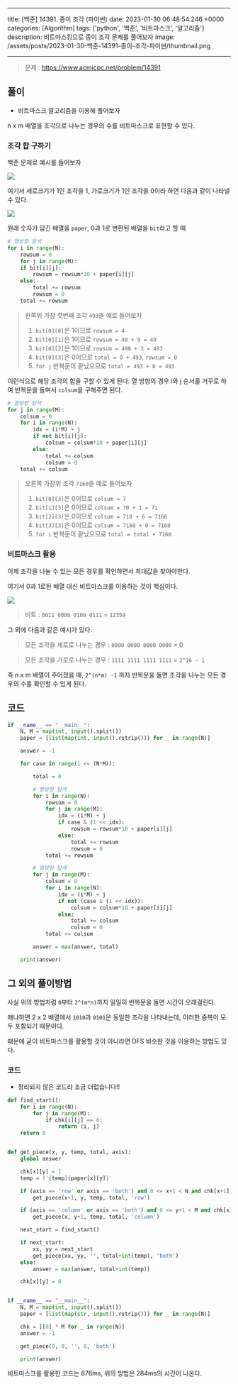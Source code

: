 

---
title: [백준] 14391. 종이 조각 (파이썬)
date: 2023-01-30 06:48:54.246 +0000
categories: [Algorithm]
tags: ['python', '백준', '비트마스크', '알고리즘']
description: 비트마스킹으로 종이 조각 문제를 풀어보자
image: /assets/posts/2023-01-30-백준-14391-종이-조각-파이썬/thumbnail.png

---

> 문제 : https://www.acmicpc.net/problem/14391

## 풀이
- 비트마스크 알고리즘을 이용해 풀어보자

n x m 배열을 조각으로 나누는 경우의 수를 비트마스크로 표현할 수 있다.


### 조각 합 구하기

백준 문제로 예시를 들어보자

![](/assets/posts/2023-01-30-백준-14391-종이-조각-파이썬/img0.png)

여기서 세로크기가 1인 조각을 1, 가로크기가 1인 조각을 0이라 하면 다음과 같이 나타낼 수 있다.

![](/assets/posts/2023-01-30-백준-14391-종이-조각-파이썬/img1.png)

원래 숫자가 담긴 배열을 `paper`, 0과 1로 변환된 배열을 `bit`라고 할 때

```python
# 행방향 탐색
for i in range(N):
	rowsum = 0
	for j in range(M):
	if bit[i][j]:
    	rowsum = rowsum*10 + paper[i][j]
    else:
    	total += rowsum
        rowsum = 0
	total += rowsum
```

> 왼쪽위 가장 첫번째 조각 `493`을 예로 들어보자
> 1. `bit[0][0]`은 1이므로 `rowsum = 4`
> 2. `bit[0][1]`은 1이므로 `rowsum = 40 + 9 = 49`
> 3. `bit[0][2]`은 1이므로 `rowsum = 490 + 3 = 493`
> 4. `bit[0][3]`은 0이므로 `total = 0 + 493`, `rowsum = 0`
> 5. `for j` 반복문이 끝났으므로 `total = 493 + 0 = 493`

이런식으로 해당 조각의 합을 구할 수 있게 된다.
열 방향의 경우 i와 j 순서를 거꾸로 하여 반복문을 돌며서 `colsum`을 구해주면 된다.

```python
# 열방향 탐색
for j in range(M):
	colsum = 0
	for i in range(N):
		idx = (i*M) + j
		if not bit[i][j]:
			colsum = colsum*10 + paper[i][j]
		else:
			total += colsum
			colsum = 0
	total += colsum
```

> 오른쪽 가장위 조각 `7160`을 예로 들어보자
> 1. `bit[0][3]`은 0이므로 `colsum = 7`
> 2. `bit[1][3]`은 0이므로 `colsum = 70 + 1 = 71`
> 3. `bit[2][3]`은 0이므로 `colsum = 710 + 6 = 7166`
> 4. `bit[3][3]`은 0이므로 `colsum = 7160 + 0 = 7160`
> 5. `for i` 반복문이 끝났으므로 `total = total + 7160`

### 비트마스크 활용

이제 조각을 나눌 수 있는 모든 경우를 확인하면서 최대값을 찾아야한다.

여기서 0과 1로된 배열 대신 비트마스크를 이용하는 것이 핵심이다.

![](/assets/posts/2023-01-30-백준-14391-종이-조각-파이썬/img1.png)

> 비트 : `0011 0000 0100 0111` = `12359`

그 외에 다음과 같은 예시가 있다.

> 모든 조각을 세로로 나누는 경우 : `0000 0000 0000 0000` = 0

> 모든 조각을 가로로 나누는 경우 : `1111 1111 1111 1111` = `2^16 - 1`

즉 n x m 배열이 주어졌을 때, `2^(n*m) -1` 까지 반복문을 돌면 조각을 나누는 모든 경우의 수를 확인할 수 있게 된다.

## 코드

```python
if __name__ == "__main__":
    N, M = map(int, input().split())
    paper = [list(map(int, input().rstrip())) for _ in range(N)]

    answer = -1

    for case in range(1 << (N*M)):

        total = 0

        # 행방향 탐색
        for i in range(N):
            rowsum = 0
            for j in range(M):
                idx = (i*M) + j
                if case & (1 << idx):
                    rowsum = rowsum*10 + paper[i][j]
                else:
                    total += rowsum
                    rowsum = 0
            total += rowsum

        # 열방향 탐색
        for j in range(M):
            colsum = 0
            for i in range(N):
                idx = (i*M) + j
                if not (case & (1 << idx)):
                    colsum = colsum*10 + paper[i][j]
                else:
                    total += colsum
                    colsum = 0
            total += colsum

        answer = max(answer, total)

    print(answer)

```

## 그 외의 풀이방법

사실 위의 방법처럼 `0`부터 `2^(m*n)`까지 일일히 반복문을 돌면 시간이 오래걸린다.

왜냐하면 2 x 2 배열에서 `1010`과 `0101`은 동일한 조각을 나타내는데, 이러한 중복이 모두 포함되기 때문이다.

때문에 굳이 비트마스크를 활용할 것이 아니라면 DFS 비슷한 것을 이용하는 방법도 있다.

### 코드

- 정리되지 않은 코드라 조금 더럽습니다!!

```python
def find_start():
    for i in range(N):
        for j in range(M):
            if chk[i][j] == 0:
                return (i, j)
    return 0


def get_piece(x, y, temp, total, axis):
    global answer

    chk[x][y] = 1
    temp = f'{temp}{paper[x][y]}'

    if (axis == 'row' or axis == 'both') and 0 <= x+1 < N and chk[x+1][y]==0:
        get_piece(x+1, y, temp, total, 'row')

    if (axis == 'column' or axis == 'both') and 0 <= y+1 < M and chk[x][y+1]==0:
        get_piece(x, y+1, temp, total, 'column')

    next_start = find_start()

    if next_start:
        xx, yy = next_start
        get_piece(xx, yy, '', total+int(temp), 'both')
    else:
        answer = max(answer, total+int(temp))

    chk[x][y] = 0


if __name__ == "__main__":
    N, M = map(int, input().split())
    paper = [list(map(str, input().rstrip())) for _ in range(N)]

    chk = [[0] * M for _ in range(N)]
    answer = -1

    get_piece(0, 0, '', 0, 'both')

    print(answer)
```

비트마스크를 활용한 코드는 876ms, 위의 방법은 284ms의 시간이 나온다.

        